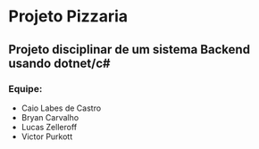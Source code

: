 # Projeto Pizzaria

## Projeto disciplinar de um sistema Backend usando dotnet/c#

### Equipe: 
- Caio Labes de Castro
- Bryan Carvalho
- Lucas Zelleroff
- Victor Purkott
